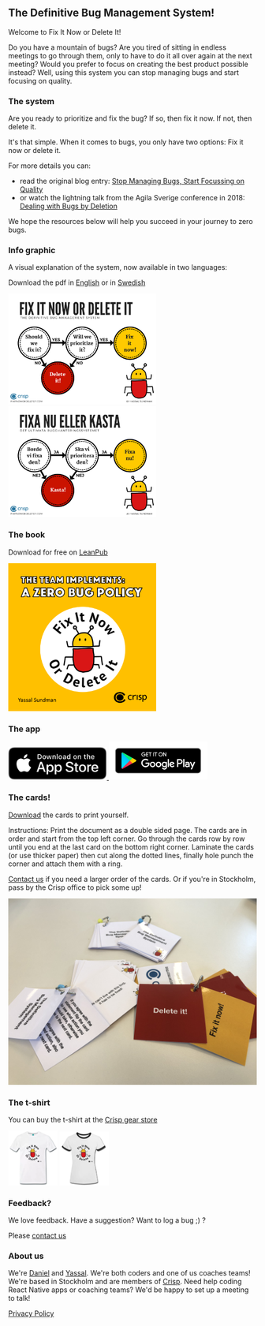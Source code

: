 ## The Definitive Bug Management System!

Welcome to Fix It Now or Delete It!

Do you have a mountain of bugs? Are you tired of sitting in endless meetings to go through them, only to have to do it all over again at the next meeting? Would you prefer to focus on creating the best product possible instead? Well, using this system you can stop managing bugs and start focusing on quality.

### The system
Are you ready to prioritize and fix the bug? If so, then fix it now.
If not, then delete it.

It's that simple. When it comes to bugs, you only have two options: Fix it now or delete it.

For more details you can:
 * read the original blog entry: <a href="https://blog.crisp.se/2018/02/05/yassalsundman/stop-managing-bugs-start-focusing-on-quality" target="_blank">Stop Managing Bugs, Start Focussing on Quality</a>
 * or watch the lightning talk from the Agila Sverige conference in 2018:  <a href="https://agilasverige.solidtango.com/video/dealing-with-bugs-by-deletion" target="_blank">Dealing with Bugs by Deletion</a>

We hope the resources below will help you succeed in your journey to zero bugs.

### Info graphic

A visual explanation of the system, now available in two languages:

Download the pdf in <a href="https://ydsundman.github.io/FixItNowOrDeleteIt/images/info-graphic-bug-en.pdf" target="_blank" >English</a> or in <a href="https://ydsundman.github.io/FixItNowOrDeleteIt/images/info-graphic-bug-sv.pdf" target="_blank" >Swedish</a>

<img alt="Info graphic explaing the bug management system, fix it now or delete it in English" src="/images/info-graphic-en.png" width="300px"> <img alt="Info graphic explaing the bug management system, fix it now or delete it in Swedish" src="/images/info-graphic-sv.png" width="300px">

### The book
Download for free on <a href="https://leanpub.com/fixitnowordeleteit" target="_blank">LeanPub</a>

<img alt="Cover of the book 'A Team Implements a Zero Bug Policy' with the title displayed as well as an image of a bug with the logo 'Fix it now or delete it'" src="/images/fixitnowpixibook.png" width="300px">

### The app

<a href="https://itunes.apple.com/us/app/fix-it-now-or-delete-it/id1390222365?ls=1&mt=8" target="_blank">
	<img alt="Fix It Now or Delete It on the App Store" src="/images/apple-app-store-badge.svg" width="200px">
</a>

<a href="https://play.google.com/store/apps/details?id=se.yds.dbms" target="_blank">
	<img alt="Fix It Now or Delete It on Google Play" src="/images/google-play-badge.png" width="200px">
</a>

### The cards!

<a href="https://ydsundman.github.io/FixItNowOrDeleteIt/images/BugSystem.pdf" target="_blank" >Download</a> the cards to print yourself.

Instructions: Print the document as a double sided page. The cards are in order and start from the top left corner. Go through the cards row by row until you end at the last card on the bottom right corner. Laminate the cards (or use thicker paper) then cut along the dotted lines, finally hole punch the corner and attach them with a ring.

[Contact us](mailto:fixitnowordeleteit@yds.se) if you need a larger order of the cards. Or if you're in Stockholm, pass by the Crisp office to pick some up!

![The cards, square shaped with a bookring holding them together](images/cards.jpg)


### The t-shirt
You can buy the t-shirt at the [Crisp gear store](https://shop.spreadshirt.se/crispgear)

<p>
<img alt="White t-shirt with the logo picturing a bug and the text - Fix it now or delete it" src="/images/tshirt-white.png" width="100px">
<img alt="White t-shirt with black collar with the logo picturing a bug and the text - Fix it now or delete it" src="/images/tshirt-blackrim.png" width="100px">
</p>


### Feedback?
We love feedback. Have a suggestion? Want to log a bug ;) ?

Please [contact us](mailto:fixitnowordeleteit@yds.se)

### About us
We're [Daniel](https://www.crisp.se/konsulter/daniel-sundman) and [Yassal](https://www.crisp.se/konsulter/yassal-sundman). We're both coders and one of us coaches teams! We're based in Stockholm and are members of [Crisp](https://www.crisp.se). Need help coding React Native apps or coaching teams? We'd be happy to set up a meeting to talk!

[Privacy Policy](privacy_policy.md)

